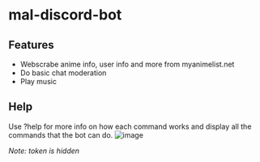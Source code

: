 # mal-discord-bot
## Features
- Webscrabe anime info, user info and more from myanimelist.net
- Do basic chat moderation
- Play music

## Help
Use ?help for more info on how each command works and display all the commands that the bot can do.
![image](https://user-images.githubusercontent.com/55204529/126902314-c6fe0c7c-adf8-4017-8ba3-fa613e87c51e.png)



*Note: token is hidden*
